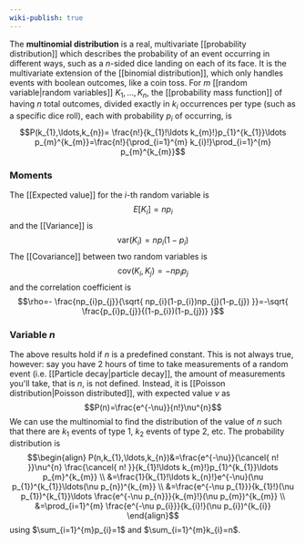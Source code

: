 ```yaml
---
wiki-publish: true
---
```

The **multinomial distribution** is a real, multivariate [[probability distribution]] which describes the probability of an event occurring in different ways, such as a $n$-sided dice landing on each of its face. It is the multivariate extension of the [[binomial distribution]], which only handles events with boolean outcomes, like a coin toss. For $m$ [[random variable|random variables]] $K_{1},\ldots,K_{n}$, the [[probability mass function]] of having $n$ total outcomes, divided exactly in $k_{i}$ occurrences per type (such as a specific dice roll), each with probability $p_{i}$ of occurring, is
$$P(k_{1},\ldots,k_{n})= \frac{n!}{k_{1}!\ldots k_{m}!}p_{1}^{k_{1}}\ldots p_{m}^{k_{m}}=\frac{n!}{\prod_{i=1}^{m} k_{i}!}\prod_{i=1}^{m} p_{m}^{k_{m}}$$
### Moments
The [[Expected value]] for the $i$-th random variable is
$$E[K_{i}]=np_{i}$$
and the [[Variance]] is
$$\text{var}(K_{i})=np_{i}(1-p_{i})$$
The [[Covariance]] between two random variables is
$$\text{cov}(K_{i},K_{j})=-np_{i}p_{j}$$
and the correlation coefficient is
$$\rho=- \frac{np_{i}p_{j}}{\sqrt{ np_{i}(1-p_{i})np_{j}(1-p_{j}) }}=-\sqrt{ \frac{p_{i}p_{j}}{(1-p_{i})(1-p_{j})} }$$
### Variable $n$
The above results hold if $n$ is a predefined constant. This is not always true, however: say you have 2 hours of time to take measurements of a random event (i.e. [[Particle decay|particle decay]], the amount of measurements you'll take, that is $n$, is not defined. Instead, it is [[Poisson distribution|Poisson distributed]], with expected value $\nu$ as
$$P(n)=\frac{e^{-\nu}}{n!}\nu^{n}$$
We can use the multinomial to find the distribution of the value of $n$ such that there are $k_{1}$ events of type 1, $k_{2}$ events of type 2, etc. The probability distribution is
$$\begin{align}
P(n,k_{1},\ldots,k_{n})&=\frac{e^{-\nu}}{\cancel{ n! }}\nu^{n} \frac{\cancel{ n! }}{k_{1}!\ldots k_{m}!}p_{1}^{k_{1}}\ldots p_{m}^{k_{m}} \\
&=\frac{1}{k_{1}!\ldots k_{n}!}e^{-\nu}(\nu p_{1})^{k_{1}}\ldots(\nu p_{n})^{k_{m}} \\
&=\frac{e^{-\nu p_{1}}}{k_{1}!}(\nu p_{1})^{k_{1}}\ldots \frac{e^{-\nu p_{n}}}{k_{m}!}(\nu p_{m})^{k_{m}} \\
&=\prod_{i=1}^{m} \frac{e^{-\nu p_{i}}}{k_{i}!}(\nu p_{i})^{k_{i}}
\end{align}$$
using $\sum_{i=1}^{m}p_{i}=1$ and $\sum_{i=1}^{m}k_{i}=n$.